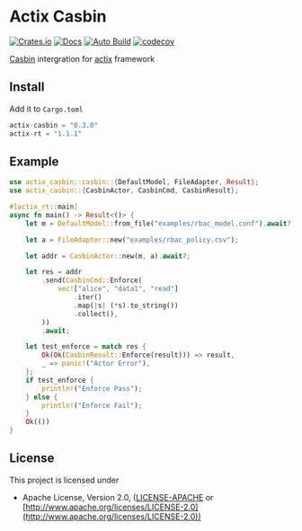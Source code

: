 # Actix Casbin

[![Crates.io](https://meritbadge.herokuapp.com/actix-casbin)](https://crates.io/crates/actix-casbin)
[![Docs](https://docs.rs/actix-casbin/badge.svg)](https://docs.rs/actix-casbin)
[![Auto Build](https://github.com/casbin-rs/actix-casbin/workflows/Auto%20Build/badge.svg)](https://github.com/casbin-rs/actix-casbin/actions/)
[![codecov](https://codecov.io/gh/casbin-rs/actix-casbin/branch/master/graph/badge.svg)](https://codecov.io/gh/casbin-rs/actix-casbin)

[Casbin](https://github.com/casbin/casbin-rs) intergration for [actix](https://github.com/actix/actix) framework

## Install

Add it to `Cargo.toml`

```rust
actix-casbin = "0.3.0"
actix-rt = "1.1.1"
```


## Example

```rust
use actix_casbin::casbin::{DefaultModel, FileAdapter, Result};
use actix_casbin::{CasbinActor, CasbinCmd, CasbinResult};

#[actix_rt::main]
async fn main() -> Result<()> {
    let m = DefaultModel::from_file("examples/rbac_model.conf").await?;

    let a = FileAdapter::new("examples/rbac_policy.csv");

    let addr = CasbinActor::new(m, a).await?;

    let res = addr
        .send(CasbinCmd::Enforce(
            vec!["alice", "data1", "read"]
                .iter()
                .map(|s| (*s).to_string())
                .collect(),
        ))
        .await;

    let test_enforce = match res {
        Ok(Ok(CasbinResult::Enforce(result))) => result,
        _ => panic!("Actor Error"),
    };
    if test_enforce {
        println!("Enforce Pass");
    } else {
        println!("Enforce Fail");
    }
    Ok(())
}
```

## License

This project is licensed under

* Apache License, Version 2.0, ([LICENSE-APACHE](LICENSE-APACHE) or [http://www.apache.org/licenses/LICENSE-2.0](http://www.apache.org/licenses/LICENSE-2.0))
